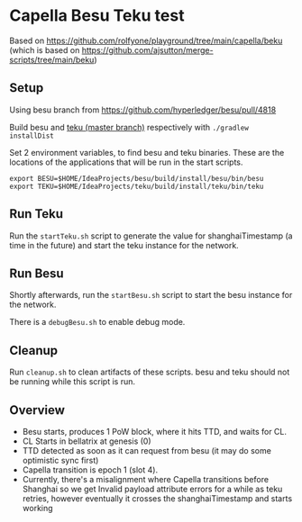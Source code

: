 # Capella Besu Teku test

Based on https://github.com/rolfyone/playground/tree/main/capella/beku (which is based on https://github.com/ajsutton/merge-scripts/tree/main/beku)

## Setup

Using besu branch from https://github.com/hyperledger/besu/pull/4818

Build besu and [teku (master branch)](https://github.com/ConsenSys/teku) respectively with `./gradlew installDist`

Set 2 environment variables, to find besu and teku binaries. These are the locations of the applications that will be run in the start scripts.

```
export BESU=$HOME/IdeaProjects/besu/build/install/besu/bin/besu
export TEKU=$HOME/IdeaProjects/teku/build/install/teku/bin/teku
```


## Run Teku
Run the `startTeku.sh` script to generate the value for shanghaiTimestamp (a time in the future) and start the teku instance for the network.

## Run Besu
Shortly afterwards, run the `startBesu.sh` script to start the besu instance for the network.

There is a `debugBesu.sh` to enable debug mode.

## Cleanup
Run `cleanup.sh` to clean artifacts of these scripts. besu and teku should not be running while this script is run.


## Overview

 - Besu starts, produces 1 PoW block, where it hits TTD, and waits for CL.
 - CL Starts in bellatrix at genesis (0)
 - TTD detected as soon as it can request from besu (it may do some optimistic sync first)
 - Capella transition is epoch 1 (slot 4).
 - Currently, there's a misalignment where Capella transitions before Shanghai so we get Invalid payload attribute errors for a while as teku retries, however eventually it crosses the shanghaiTimestamp and starts working
